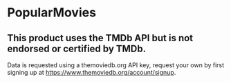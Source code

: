 # PopularMovies

## This product uses the TMDb API but is not endorsed or certified by TMDb.
Data is requested using a themoviedb.org API key, request your own by first signing up at https://www.themoviedb.org/account/signup.